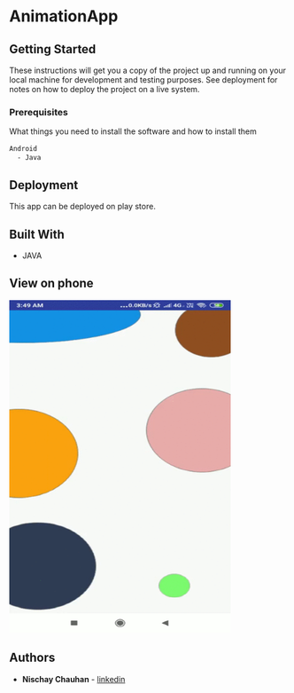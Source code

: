 # AnimationApp

## Getting Started

These instructions will get you a copy of the project up and running on your local machine for development and testing purposes. See deployment for notes on how to deploy the project on a live system. 

### Prerequisites

What things you need to install the software and how to install them

```
Android
  - Java
```
## Deployment

This app can be deployed on play store. 

## Built With

* JAVA

## View on phone
<img src="https://github.com/NischayChauhan/AnimationApp/blob/master/sample.gif" width="400" height="600">

## Authors

* **Nischay Chauhan** - [linkedin](https://www.linkedin.com/in/nischaychauhan/)
